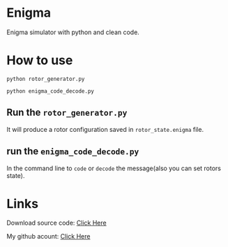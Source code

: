 # Enigma
Enigma simulator with python and clean code.


#
# How to use
```
python rotor_generator.py
```
```
python enigma_code_decode.py
```

## Run the `rotor_generator.py`
It will produce a rotor configuration saved in `rotor_state.enigma` file.

## run the `enigma_code_decode.py`
In the command line to `code` or `decode` the message(also you can set rotors state).


#
# Links

Download source code: [Click Here](https://github.com/dori-dev/Enigma/archive/refs/heads/main.zip)

My github acount: [Click Here](https://github.com/dori-dev/)
